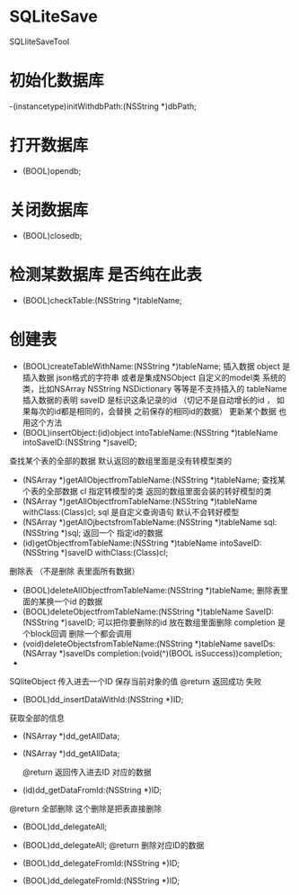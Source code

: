 # SQLiteSave
SQLliteSaveTool
# 初始化数据库
-(instancetype)initWithdbPath:(NSString *)dbPath;
# 打开数据库
- (BOOL)opendb;
# 关闭数据库
- (BOOL)closedb; 
# 检测某数据库 是否纯在此表
- (BOOL)checkTable:(NSString *)tableName;
# 创建表
- (BOOL)createTableWithName:(NSString *)tableName;
插入数据  object 是插入数据 json格式的字符串  或者是集成NSObject 自定义的model类
   系统的类，比如NSArray NSString NSDictionary 等等是不支持插入的
           tableName    插入数据的表明
           saveID    是标识这条记录的id   （切记不是自动增长的id ， 如果每次的id都是相同的，会替换
    之前保存的相同id的数据） 更新某个数据 也用这个方法  
- (BOOL)insertObject:(id)object intoTableName:(NSString *)tableName  intoSaveID:(NSString *)saveID;

查找某个表的全部的数据 默认返回的数组里面是没有转模型类的
- (NSArray *)getAllObjectfromTableName:(NSString *)tableName;
查找某个表的全部数据     cl 指定转模型的类 返回的数组里面会装的转好模型的类
- (NSArray *)getAllObjectfromTableName:(NSString *)tableName withClass:(Class)cl;
 sql 是自定义查询语句  默认不会转好模型
- (NSArray *)getAllOjbectsfromTableName:(NSString *)tableName sql:(NSString *)sql;
返回一个 指定id的数据
- (id)getObjectfromTableName:(NSString *)tableName intoSaveID:(NSString *)saveID withClass:(Class)cl;

删除表 （不是删除 表里面所有数据）
- (BOOL)deleteAllObjectfromTableName:(NSString *)tableName;
删除表里面的某换一个id 的数据
- (BOOL)deleteObjectfromTableName:(NSString *)tableName  SaveID:(NSString *)saveID;
可以把你要删除的id 放在数组里面删除 completion 是个block回调 删除一个都会调用
- (void)deleteObjectsfromTableName:(NSString *)tableName saveIDs:(NSArray *)saveIDs completion:(void(^)(BOOL isSuccess))completion;  
- 


SQliteObject
  传入进去一个ID 保存当前对象的值
 @return 返回成功 失败

- (BOOL)dd_insertDataWithId:(NSString *)ID;

获取全部的信息
- (NSArray *)dd_getAllData;
+ (NSArray *)dd_getAllData;

   @return 返回传入进去ID 对应的数据
- (id)dd_getDataFromId:(NSString *)ID;

 @return 全部删除  这个删除是把表直接删除
- (BOOL)dd_delegateAll;
+ (BOOL)dd_delegateAll;
  @return 删除对应ID的数据
- (BOOL)dd_delegateFromId:(NSString *)ID;
+ (BOOL)dd_delegateFromId:(NSString *)ID;







